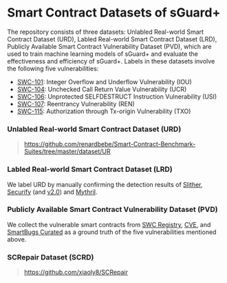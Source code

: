 # Smart Contract Datasets of sGuard+
The repository consists of three datasets: Unlabled Real-world Smart Contract Dataset (URD), Labled Real-world Smart Contract Dataset (LRD), Publicly Available Smart Contract Vulnerability Dataset (PVD), which are used to train machine learning models of sGuard+ and evaluate the effectiveness and efficiency of sGuard+.
Labels in these datasets involve the following five vulnerabilities:
- <a  href ="https://swcregistry.io/docs/SWC-101">SWC-101</a>: Integer Overflow and Underflow Vulnerability (IOU)
- <a  href ="https://swcregistry.io/docs/SWC-104">SWC-104</a>: Unchecked Call Return Value Vulnerability (UCR)
- <a  href ="https://swcregistry.io/docs/SWC-106">SWC-106</a>: Unprotected SELFDESTRUCT Instruction Vulnerability (USI)
- <a  href ="https://swcregistry.io/docs/SWC-107">SWC-107</a>: Reentrancy Vulnerability (REN)
- <a  href ="https://swcregistry.io/docs/SWC-115">SWC-115</a>: Authorization through Tx-origin Vulnerability (TXO)

### Unlabled Real-world Smart Contract Dataset (URD)
> https://github.com/renardbebe/Smart-Contract-Benchmark-Suites/tree/master/dataset/UR


### Labled Real-world Smart Contract Dataset (LRD)
We label URD by manually confirming the detection results of <a  href ="https://github.com/crytic/slither">Slither</a>, <a  href ="https://github.com/eth-sri/securify">Securify</a> (and <a  href ="https://github.com/eth-sri/securify2">v2.0</a>) and <a  href ="https://github.com/ConsenSys/mythril">Mythril</a>.

### Publicly Available Smart Contract Vulnerability Dataset (PVD)
We collect the vulnerable smart contracts from <a  href ="https://swcregistry.io/">SWC Registry</a>, <a  href ="https://cve.mitre.org/">CVE</a>, and <a  href ="https://github.com/smartbugs/smartbugs/tree/master/dataset">SmartBugs Curated</a> as a ground truth of the five vulnerabilities mentioned above.

### SCRepair Dataset (SCRD)
> https://github.com/xiaoly8/SCRepair
